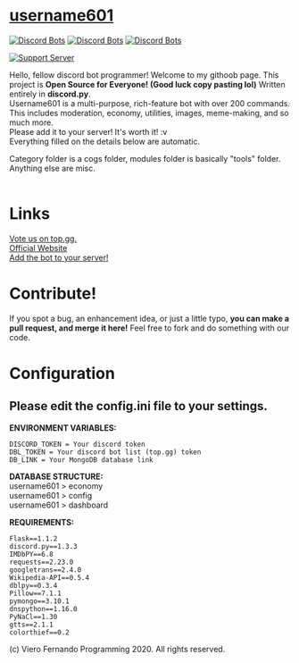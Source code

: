 # [username601](https://bit.ly/username601)
[![Discord Bots](https://top.gg/api/widget/status/696973408000409626.svg)](https://top.gg/bot/696973408000409626)
[![Discord Bots](https://top.gg/api/widget/servers/696973408000409626.svg)](https://top.gg/bot/696973408000409626)
[![Discord Bots](https://top.gg/api/widget/upvotes/696973408000409626.svg)](https://top.gg/bot/696973408000409626)

[![Support Server](https://discord.com/api/guilds/688373853889495044/embed.png?style=banner1)](https://discord.gg/HhAPkD8)

Hello, fellow discord bot programmer! Welcome to my githoob page. This project is **Open Source for Everyone! (Good luck copy pasting lol)** Written entirely in **discord.py**.<br>
Username601 is a multi-purpose, rich-feature bot with over 200 commands.<br>This includes moderation, economy, utilities, images, meme-making, and so much more.<br>Please add it to your server! It's worth it! :v<br>
Everything filled on the details below are automatic.<br>

Category folder is a cogs folder, modules folder is basically "tools" folder. Anything else are misc.<br><br>
# Links
[Vote us on top.gg.](https://top.gg/bot/696973408000409626/vote)<br>
[Official Website](https://vierofernando.github.io/username601)<br>
[Add the bot to your server!](https://discordapp.com/api/oauth2/authorize?client_id=696973408000409626&permissions=8&scope=bot)<br>

# Contribute!
If you spot a bug, an enhancement idea, or just a little typo, **you can make a pull request, and merge it here!** Feel free to fork and do something with our code.

# Configuration
## Please edit the config.ini file to your settings.

**ENVIRONMENT VARIABLES:**<br>
```
DISCORD_TOKEN = Your discord token
DBL_TOKEN = Your discord bot list (top.gg) token
DB_LINK = Your MongoDB database link
```

**DATABASE STRUCTURE:**<br>
username601 > economy<br>
username601 > config<br>
username601 > dashboard<br>

**REQUIREMENTS:**<br>
```
Flask==1.1.2
discord.py==1.3.3
IMDbPY==6.8
requests==2.23.0
googletrans==2.4.0
Wikipedia-API==0.5.4
dblpy==0.3.4
Pillow==7.1.1
pymongo==3.10.1
dnspython==1.16.0
PyNaCl==1.30
gtts==2.1.1
colorthief==0.2
```

(c) Viero Fernando Programming 2020. All rights reserved.
